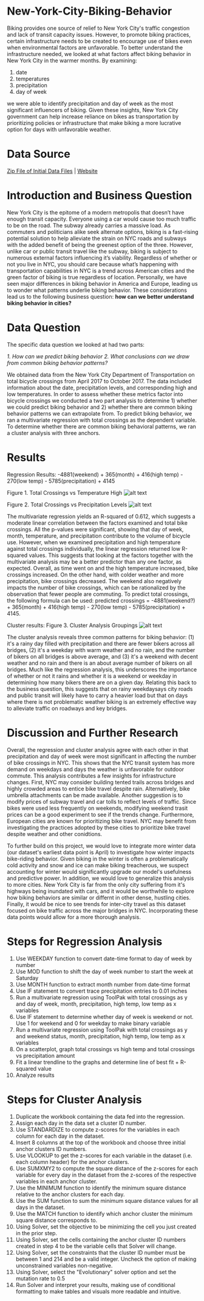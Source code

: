 # New-York-City-Biking-Behavior
Biking provides one source of relief to New York City's traffic congestion and lack of transit capacity issues. However, to promote biking practices, certain infrastructure needs to be created to encourage use of bikes even when environmental factors are unfavorable. To better understand the infrastructure needed, we looked at what factors affect biking behavior in New York City in the warmer months. By examining:
  1. date
  2. temperatures
  3. precipitation
  4. day of week 

we were able to identify precipitation and day of week as the most significant influencers of biking. Given these insights, New York City government can help increase reliance on bikes as transportation by prioritizing policies or infrastructure that make biking a more lucrative option for days with unfavorable weather. 
 
# Data Source
[Zip File of Initial Data Files](https://github.com/tberkery/New-York-City-Biking-Behavior/blob/main/NYCDOT_Bicycle_Counts_2017-_East_River_Bridges.zip.zip) | [Website](https://data.cityofnewyork.us/Transportation/Bicycle-Counts-for-East-River-Bridges/gua4-p9wg)

# Introduction and Business Question
New York City is the epitome of a modern metropolis that doesn’t have enough transit capacity. Everyone using a car would cause too much traffic to be on the road. The subway already carries a massive load. As commuters and politicians alike seek alternate options, biking is a fast-rising potential solution to help alleviate the strain on NYC roads and subways with the added benefit of being the greenest option of the three. However, unlike car or public transit travel like the subway, biking is subject to numerous external factors influencing it’s viability. Regardless of whether or not you live in NYC, you should care because what’s happening with transportation capabilities in NYC is a trend across American cities and the green factor of biking is true regardless of location. Personally, we have seen major differences in biking behavior in America and Europe, leading us to wonder what patterns underlie biking behavior. These considerations lead us to the following business question: **how can we better understand biking behavior in cities?**

# Data Question
The specific data question we looked at had two parts:

  *1. How can we predict biking behavior*
  *2. What conclusions can we draw from common biking behavior patterns?*
  
We obtained data from the New York City Department of Transportation on total bicycle crossings from April 2017 to October 2017. The data included information about the date, precipitation levels, and corresponding high and low temperatures. In order to assess whether these metrics factor into bicycle crossings we conducted a two part analysis to determine 1) whether we could predict biking behavior and 2) whether there are common biking behavior patterns we can extrapolate from. To predict biking behavior, we ran a multivariate regression with total crossings as the dependent variable. To determine whether there are common biking behavioral patterns, we ran a cluster analysis with three anchors. 

# Results

Regression Results: -4881(weekend) + 365(month) + 416(high temp) - 270(low temp) - 5785(precipitation) + 4145

Figure 1. Total Crossings vs Temperature High 
![alt text](https://github.com/tberkery/New-York-City-Biking-Behavior/blob/main/Total%20Crossings%20vs.%20High%20Temp.png)

Figure 2. Total Crossings vs Precipitation Levels
![alt text](https://github.com/tberkery/New-York-City-Biking-Behavior/blob/main/Total%20Crossings%20vs.%20Precipitation.png)

The multivariate regression yields an R-squared of 0.612, which suggests a moderate linear correlation between the factors examined and total bike crossings. All the p-values were significant, showing that day of week, month, temperature, and precipitation contribute to the volume of bicycle use. However, when we examined precipitation and high temperature against total crossings individually, the linear regression returned low R-squared values. This suggests that looking at the factors together with the multivariate analysis may be a better predictor than any one factor, as expected. Overall, as time went on and the high temperature increased, bike crossings increased. On the other hand, with colder weather and more precipitation, bike crossings decreased. The weekend also negatively impacts the number of bike crossings, which can be rationalized by the observation that fewer people are commuting. To predict total crossings, the following formula can be used: predicted crossings = -4881(weekend?) + 365(month) + 416(high temp) - 270(low temp) - 5785(precipitation) + 4145.


Cluster results:
Figure 3. Cluster Analysis Groupings
![alt text](https://github.com/tberkery/New-York-City-Biking-Behavior/blob/main/Biking%20Behavior%20Clusters.PNG)

The cluster analysis reveals three common patterns for biking behavior: (1) it's a rainy day filled with precipitation and there are fewer bikers across all bridges, (2) it's a weekday with warm weather and no rain, and the number of bikers on all bridges is above average, and (3) it's a weekend with decent weather and no rain and there is an about average number of bikers on all bridges. Much like the regression analysis, this underscores the importance of whether or not it rains and whether it is a weekend or weekday in determining how many bikers there are on a given day. Relating this back to the business question, this suggests that on rainy weekdaysays city roads and public transit will likely have to carry a heavier load but that on days where there is not problematic weather biking is an extremely effective way to alleviate traffic on roadways and key bridges.

# Discussion and Further Research
Overall, the regression and cluster analysis agree with each other in that precipitation and day of week were most significant in affecting the number of bike crossings in NYC. This shows that the NYC transit system has more demand on weekdays and days the weather is unfavorable for outdoor commute. This analysis contributes a few insights for infrastructure changes. First, NYC may consider building tented trails across bridges and highly crowded areas to entice bike travel despite rain. Alternatively, bike umbrella attachments can be made available. Another suggestion is to modify prices of subway travel and car tolls to reflect levels of traffic. Since bikes were used less frequently on weekends, modifying weekend trasit prices can be a good experiment to see if the trends change. Furthermore, European cities are known for prioritizing bike travel. NYC may benefit from investigating the practices adopted by these cities to prioritize bike travel despite weather and other conidtions.  

To further build on this project, we would love to integrate more winter data (our dataset's earliest data point is April) to investigate how winter impacts bike-riding behavior. Given biking in the winter is often a problematically cold activity and snow and ice can make biking treacherous, we suspect accounting for winter would significantly upgrade our model's usefulness and predictive power. In addition, we would love to generalize this analysis to more cities. New York City is far from the only city suffering from it's highways being inundated with cars, and it would be worthwhile to explore how biking behaviors are similar or differnt in other dense, hustling cities. Finally, it would be nice to see trends for inter-city travel as this dataset focused on bike traffic across the major bridges in NYC. Incorporating these data points would allow for a more thorough analysis. 

# Steps for Regression Analysis
1. Use WEEKDAY function to convert date-time format to day of week by number
2. Use MOD function to shift the day of week number to start the week at Saturday 
3. Use MONTH function to extract month number from date-time format
4. Use IF statement to convert trace precipitation entries to 0.01 inches
5. Run a multivariate regression using ToolPak with total crossings as y and day of week, month, precipitation, high temp, low temp as x variables
6. Use IF statement to determine whether day of week is weekend or not. Use 1 for weekend and 0 for weekday to make binary variable
7. Run a multivariate regression using ToolPak with total crossings as y and weekend status, month, precipitation, high temp, low temp as x variables
8. On a scatterplot, graph total crossings vs high temp and total crossings vs precipitation amount
9. Fit a linear trendline to the graphs and determine line of best fit + R-squared value
10. Analyze results

# Steps for Cluster Analysis
1. Duplicate the workbook containing the data fed into the regression.
2. Assign each day in the data set a cluster ID number.
3. Use STANDARDIZE to compute z-scores for the variables in each column for each day in the dataset.
4. Insert 8 columns at the top of the workbook and choose three initial anchor clusters ID numbers.
5. Use VLOOKUP to get the z-scores for each variable in the dataset (i.e. each column header) for the anchor clusters.
6. Use SUMXMY2 to compute the square distance of the z-scores for each variable for every day in the dataset from the z-scores of the respective variables in each anchor cluster.
7. Use the MINIMUM function to identify the minimum square distance relative to the anchor clusters for each day.
8. Use the SUM function to sum the minimum square distance values for all days in the dataset.
9. Use the MATCH function to identify which anchor cluster the minimum square distance corresponds to.
10. Using Solver, set the objective to be minimizing the cell you just created in the prior step.
11. Using Solver, set the cells containing the anchor cluster ID numbers created in step 4 to be the variable cells that Solver will change.
12. Using Solver, set the constraints that the cluster ID number must be between 1 and 214 and be a valid integer. Uncheck the option of making unconstrained variables non-negative.
13. Using Solver, select the "Evolutionary" solver option and set the mutation rate to 0.5
14. Run Solver and interpret your results, making use of conditional formatting to make tables and visuals more readable and intuitive.
